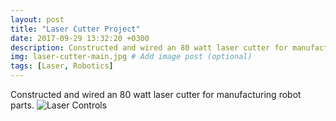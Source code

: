 ```yaml
---
layout: post
title: "Laser Cutter Project"
date: 2017-09-29 13:32:20 +0300
description: Constructed and wired an 80 watt laser cutter for manufacturing robot parts.  # Add post description (optional)
img: laser-cutter-main.jpg # Add image post (optional)
tags: [Laser, Robotics]
---
```


Constructed and wired an 80 watt laser cutter for manufacturing robot parts.
![Laser Controls]({{site.baseurl}}/assets/img/laser-cutter-main.jpg)